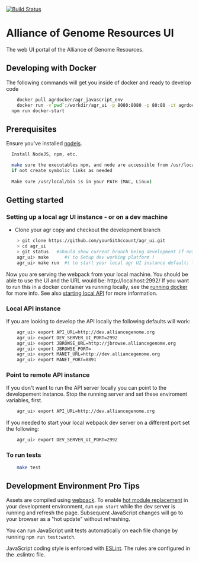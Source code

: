 [![Build Status](https://travis-ci.org/alliance-genome/agr.svg?branch=master)](https://travis-ci.org/alliance-genome/agr)

# Alliance of Genome Resources UI

The web UI portal of the Alliance of Genome Resources.

## Developing with Docker

The following commands will get you inside of docker and ready to develop code

```bash
	docker pull agrdocker/agr_javascript_env
	docker run -v`pwd`:/workdir/agr_ui -p 8080:8080 -p 80:80 -it agrdocker/agr_javascript_env:latest /bin/bash
  npm run docker-start
```

## Prerequisites

Ensure you've installed [nodejs][1].
```bash
  Install NodeJS, npm, etc.

  make sure the executables npm, and node are accessible from /usr/local/bin  (MAC, Linux)
  if not create symbolic links as needed
  
  Make sure /usr/local/bin is in your PATH (MAC, Linux)
```

## Getting started

### Setting up a local agr UI instance - or on a dev machine
* Clone your agr copy and checkout the development branch

```bash
	> git clone https://github.com/yourGitAccount/agr_ui.git
	> cd agr_ui
	> git status   #should show current branch being development if not git checkout development
	agr_ui> make      #( to Setup dev working platform )
	agr_ui> make run  #( to start your local agr UI instance default: localhost:2992 )
```

Now you are serving the webpack from your local machine. You should be able to use the UI and the URL would be: http://localhost:2992/ If you want to run this in a docker container vs running locally, see the [running docker][2] for more info. See also [starting local API][3] for more information.

### Local API instance

If you are looking to develop the API locally the following defaults will work:

```bash
	agr_ui> export API_URL=http://dev.alliancegenome.org
	agr_ui> export DEV_SERVER_UI_PORT=2992
	agr_ui> export JBROWSE_URL=http://jbrowse.alliancegenome.org
	agr_ui> export JBROWSE_PORT=
	agr_ui> export MANET_URL=http://dev.alliancegenome.org
	agr_ui> export MANET_PORT=8891
```

### Point to remote API instance

If you don't want to run the API server locally you can point to the developement instance. Stop the running server and set these enviroment variables, first. 

```bash
	agr_ui> export API_URL=http://dev.alliancegenome.org
```

If you needed to start your local webpack dev server on a different port set the following:

```bash
	agr_ui> export DEV_SERVER_UI_PORT=2992
```

### To run tests
```bash
	make test
```

## Development Environment Pro Tips
Assets are compiled using [webpack][4]. 
To enable [hot module replacement][5] in your development environment,
run `npm start` while the dev server is running and refresh the page.
Subsequent JavaScript changes will go to your browser as a "hot
update" without refreshing.

You can run JavaScript unit tests automatically on each file change by
running `npm run test:watch`.

JavaScript coding style is enforced with [ESLint][6].
The rules are configured in the .eslintrc file.

[1]: https://docs.npmjs.com/getting-started/installing-node
[2]: ../doc/DOCKER.md
[3]: https://github.com/alliance-genome/agr_api
[4]: https://webpack.github.io/
[5]: https://webpack.github.io/docs/hot-module-replacement.html
[6]: http://eslint.org/
